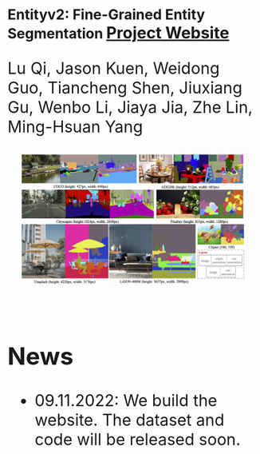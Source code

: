 # Entityv2: Fine-Grained Entity Segmentation <font size=6>[Project Website](http://luqi.info/entityv2.github.io/)

Lu Qi, Jason Kuen, Weidong Guo, Tiancheng Shen, Jiuxiang Gu, Wenbo Li, Jiaya Jia, Zhe Lin, Ming-Hsuan Yang

<div align="center">
  <img src="figures/teaser_mosaic_low.png" width="90%"/>
</div><br/>


## News

* 09.11.2022: We build the website. The dataset and code will be released soon.
